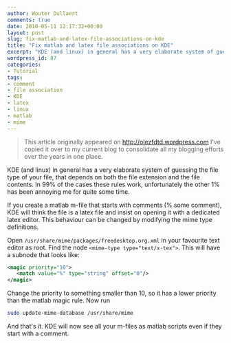 ```yaml
---
author: Wouter Dullaert
comments: true
date: 2010-05-11 12:17:32+00:00
layout: post
slug: fix-matlab-and-latex-file-associations-on-kde
title: "Fix matlab and latex file associations on KDE"
excerpt: "KDE (and linux) in general has a very elaborate system of guessing the file type of your file, that depends on both the file extension and the file contents. In 99% of the cases these rules work, unfortunately the other 1% has been annoying me for quite some time."
wordpress_id: 87
categories:
- Tutorial
tags:
- comment
- file association
- KDE
- latex
- linux
- matlab
- mime
---
```


> This article originally appeared on <http://olezfdtd.wordpress.com>
> I've copied it over to my current blog to consolidate all my blogging efforts over the years in one place.

KDE (and linux) in general has a very elaborate system of guessing the file type of your file, that depends on both the file extension and the file contents. In 99% of the cases these rules work, unfortunately the other 1% has been annoying me for quite some time.

If you create a matlab m-file that starts with comments (% some comment), KDE will think the file is a latex file and insist on opening it with a dedicated latex editor.
This behaviour can be changed by modifying the mime type definitions.

Open `/usr/share/mime/packages/freedesktop.org.xml` in your favourite text editor as root.
Find the node `<mime-type type="text/x-tex">`. This will have a subnode that looks like:

```xml
<magic priority="10">
   <match value="%" type="string" offset="0"/>
</magic>
```

Change the priority to something smaller than 10, so it has a lower priority than the matlab magic rule.
Now run

```bash
sudo update-mime-database /usr/share/mime
```

And that's it. KDE will now see all your m-files as matlab scripts even if they start with a comment.
